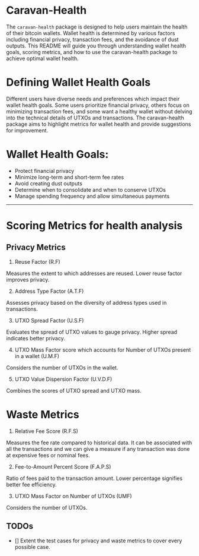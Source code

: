 # Caravan-Health

The `caravan-health` package is designed to help users maintain the health of their bitcoin wallets. Wallet health is determined by various factors including financial privacy, transaction fees, and the avoidance of dust outputs. This README will guide you through understanding wallet health goals, scoring metrics, and how to use the caravan-health package to achieve optimal wallet health.

# Defining Wallet Health Goals

Different users have diverse needs and preferences which impact their wallet health goals. Some users prioritize financial privacy, others focus on minimizing transaction fees, and some want a healthy wallet without delving into the technical details of UTXOs and transactions. The caravan-health package aims to highlight metrics for wallet health and provide suggestions for improvement.

# Wallet Health Goals:

- Protect financial privacy
- Minimize long-term and short-term fee rates
- Avoid creating dust outputs
- Determine when to consolidate and when to conserve UTXOs
- Manage spending frequency and allow simultaneous payments

---

# Scoring Metrics for health analysis

## Privacy Metrics

1. Reuse Factor (R.F)

Measures the extent to which addresses are reused. Lower reuse factor improves privacy.

2. Address Type Factor (A.T.F)

Assesses privacy based on the diversity of address types used in transactions.

3. UTXO Spread Factor (U.S.F)

Evaluates the spread of UTXO values to gauge privacy. Higher spread indicates better privacy.

4. UTXO Mass Factor score which accounts for Number of UTXOs present in a wallet (U.M.F)

Considers the number of UTXOs in the wallet.

5. UTXO Value Dispersion Factor (U.V.D.F)

Combines the scores of UTXO spread and UTXO mass.

# Waste Metrics

1. Relative Fee Score (R.F.S)

Measures the fee rate compared to historical data. It can be associated with all the transactions and we can give a measure
if any transaction was done at expensive fees or nominal fees.

2. Fee-to-Amount Percent Score (F.A.P.S)

Ratio of fees paid to the transaction amount. Lower percentage signifies better fee efficiency.

3. UTXO Mass Factor on Number of UTXOs (UMF)

Considers the number of UTXOs.

## TODOs

- [] Extent the test cases for privacy and waste metrics to cover every possible case.
